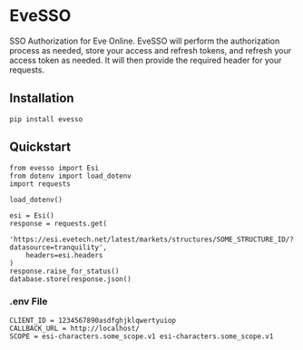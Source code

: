 # EveSSO

SSO Authorization for Eve Online. EveSSO will perform the authorization process as needed, store your access and refresh tokens, and refresh your access token as needed. It will then provide the required header for your requests.

## Installation

```
pip install evesso
```

## Quickstart

```
from evesso import Esi
from dotenv import load_dotenv
import requests

load_dotenv()

esi = Esi()
response = requests.get(
    'https://esi.evetech.net/latest/markets/structures/SOME_STRUCTURE_ID/?datasource=tranquility',
    headers=esi.headers
)
response.raise_for_status()
database.store(response.json()
```

### .env File

```
CLIENT_ID = 1234567890asdfghjklqwertyuiop
CALLBACK_URL = http://localhost/
SCOPE = esi-characters.some_scope.v1 esi-characters.some_scope.v1
```
